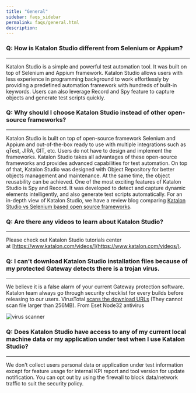 ```yaml
---
title: "General"
sidebar: faqs_sidebar
permalink: faqs/general.html
description:
---
```

### Q: How is Katalon Studio different from Selenium or Appium? 
------------------------------------------------------------

Katalon Studio is a simple and powerful test automation tool. It was built on top of Selenium and Appium framework. Katalon Studio allows users with less experience in programming background to work effortlessly by providing a predefined automation framework with hundreds of built-in keywords. Users can also leverage Record and Spy feature to capture objects and generate test scripts quickly.

### Q: Why should I choose Katalon Studio instead of other open-source frameworks?
------------------------------------------------------------------------------

Katalon Studio is built on top of open-source framework Selenium and Appium and out-of-the-box ready to use with multiple integrations such as qTest, JIRA, GIT, etc. Users do not have to design and implement the frameworks. Katalon Studio takes all advantages of these open-source frameworks and provides advanced capabilities for test automation. On top of that, Katalon Studio was designed with Object Repository for better objects management and maintenance. At the same time, the object reusability can be achieved. One of the most exciting features of Katalon Studio is Spy and Record. It was developed to detect and capture dynamic elements intelligently, and also generate test scripts automatically. For an in-depth view of Katalon Studio, we have a review blog comparing [Katalon Studio vs Selenium based open source frameworks](https://www.katalon.com/resources-center/blog/katalon-studio-vs-selenium-based-open-source-frameworks/).

### Q: Are there any videos to learn about Katalon Studio?
------------------------------------------------------

Please check out Katalon Studio tutorials center at [https://www.katalon.com/videos/](https://www.katalon.com/videos/).

### Q: I can't download Katalon Studio installation files because of my protected Gateway detects there is a trojan virus. 
-----------------------------------------------------------------------------------------------------------------------

We believe it is a false alarm of your current Gateway protection software. Katalon team always go through security checklist for every builds before releasing to our users. VirusTotal [scans the download URLs](https://www.virustotal.com/#/url/5284694058c2678a4669d887fd3528d942f4ad633d99eebc2ee131fd792d761a/detection) (They cannot scan file larger than 256MB). From Eset Node32 antivirus

![virus scanner](https://github.com/katalon-studio/docs-images/raw/master/katalon-studio/docs/general/scan_results.jpg)

### Q: Does Katalon Studio have access to any of my current local machine data or my application under test when I use Katalon Studio?
----------------------------------------------------------------------------------------------------------------------------------

We don't collect users personal data or application under test information except for feature usage for internal KPI report and tool version for update notification. You can opt out by using the firewall to block data/network traffic to suit the security policy.
